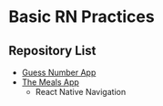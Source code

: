 # Basic RN Practices

## Repository List

- [Guess Number App]('./guess-number-app')
- [The Meals App]('./the-meals-app')
  - React Native Navigation
